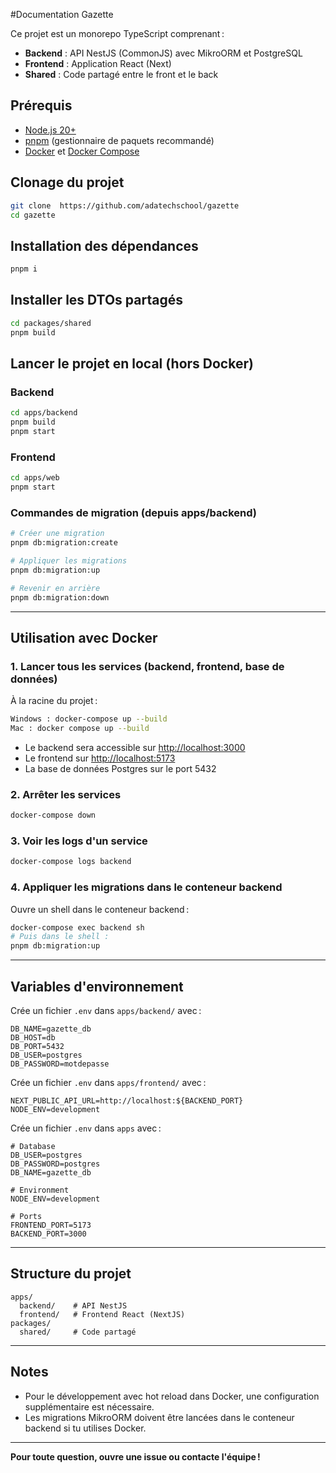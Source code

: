 #Documentation Gazette

Ce projet est un monorepo TypeScript comprenant :
- **Backend** : API NestJS (CommonJS) avec MikroORM et PostgreSQL
- **Frontend** : Application React (Next)
- **Shared** : Code partagé entre le front et le back

## Prérequis
- [Node.js 20+](https://nodejs.org/)
- [pnpm](https://pnpm.io/) (gestionnaire de paquets recommandé)
- [Docker](https://www.docker.com/) et [Docker Compose](https://docs.docker.com/compose/)

## Clonage du projet
```bash
git clone  https://github.com/adatechschool/gazette
cd gazette
```

## Installation des dépendances
```bash
pnpm i
```
## Installer les DTOs partagés
```bash
cd packages/shared
pnpm build
```

## Lancer le projet en local (hors Docker)

### Backend
```bash
cd apps/backend
pnpm build
pnpm start
```

### Frontend
```bash
cd apps/web
pnpm start
```

### Commandes de migration (depuis apps/backend)
```bash
# Créer une migration
pnpm db:migration:create

# Appliquer les migrations
pnpm db:migration:up

# Revenir en arrière
pnpm db:migration:down
```

---

## Utilisation avec Docker

### 1. Lancer tous les services (backend, frontend, base de données)
À la racine du projet :
```bash
Windows : docker-compose up --build 
Mac : docker compose up --build 
```
- Le backend sera accessible sur [http://localhost:3000](http://localhost:3000)
- Le frontend sur [http://localhost:5173](http://localhost:3002)
- La base de données Postgres sur le port 5432

### 2. Arrêter les services
```bash
docker-compose down
```

### 3. Voir les logs d'un service
```bash
docker-compose logs backend
```

### 4. Appliquer les migrations dans le conteneur backend
Ouvre un shell dans le conteneur backend :
```bash
docker-compose exec backend sh
# Puis dans le shell :
pnpm db:migration:up
```

---

## Variables d'environnement

Crée un fichier `.env` dans `apps/backend/` avec :
```
DB_NAME=gazette_db
DB_HOST=db
DB_PORT=5432
DB_USER=postgres
DB_PASSWORD=motdepasse
```

Crée un fichier `.env` dans `apps/frontend/` avec :
```
NEXT_PUBLIC_API_URL=http://localhost:${BACKEND_PORT}
NODE_ENV=development
```

Crée un fichier `.env` dans `apps` avec :
```
# Database
DB_USER=postgres
DB_PASSWORD=postgres
DB_NAME=gazette_db

# Environment
NODE_ENV=development

# Ports
FRONTEND_PORT=5173
BACKEND_PORT=3000
```
---

## Structure du projet
```
apps/
  backend/    # API NestJS
  frontend/   # Frontend React (NextJS)
packages/
  shared/     # Code partagé
```

---

## Notes
- Pour le développement avec hot reload dans Docker, une configuration supplémentaire est nécessaire.
- Les migrations MikroORM doivent être lancées dans le conteneur backend si tu utilises Docker.

---

**Pour toute question, ouvre une issue ou contacte l'équipe !**
